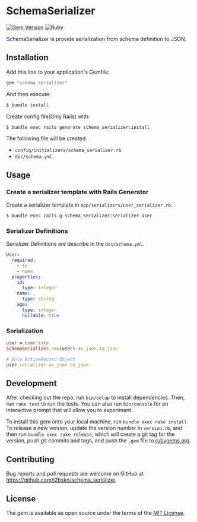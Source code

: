# SchemaSerializer

[![Gem Version](https://badge.fury.io/rb/schema_serializer.svg)](https://badge.fury.io/rb/schema_serializer)
![Ruby](https://github.com/i2bskn/schema_serializer/workflows/Ruby/badge.svg?branch=master)

SchemaSerializer is provide serialization from schema definition to JSON.

## Installation

Add this line to your application's Gemfile:

```ruby
gem "schema_serializer"
```

And then execute:

```bash
$ bundle install
```

Create config file(Only Rails) with:

```bash
$ bundle exec rails generate schema_serializer:install
```

The following file will be created.

- `config/initializers/schema_serializer.rb`
- `doc/schema.yml`

## Usage

### Create a serializer template with Rails Generator

Create a serializer template in `app/serializers/user_serializer.rb`.

```bash
$ bundle exec rails g schema_serializer:serializer User
```

### Serializer Definitions

Serializer Definitions are describe in the `doc/schema.yml`.

```yaml
User:
  required:
    - id
    - name
  properties:
    id:
      type: integer
    name:
      type: string
    age:
      type: integer
      nullable: true
```

### Serialization

```ruby
user = User.take
SchemaSerializer.new(user).as_json.to_json

# Only ActiveRecord Object
user.serializer.as_json.to_json
```

## Development

After checking out the repo, run `bin/setup` to install dependencies. Then, run `rake test` to run the tests. You can also run `bin/console` for an interactive prompt that will allow you to experiment.

To install this gem onto your local machine, run `bundle exec rake install`. To release a new version, update the version number in `version.rb`, and then run `bundle exec rake release`, which will create a git tag for the version, push git commits and tags, and push the `.gem` file to [rubygems.org](https://rubygems.org).

## Contributing

Bug reports and pull requests are welcome on GitHub at https://github.com/i2bskn/schema_serializer.

## License

The gem is available as open source under the terms of the [MIT License](https://opensource.org/licenses/MIT).
